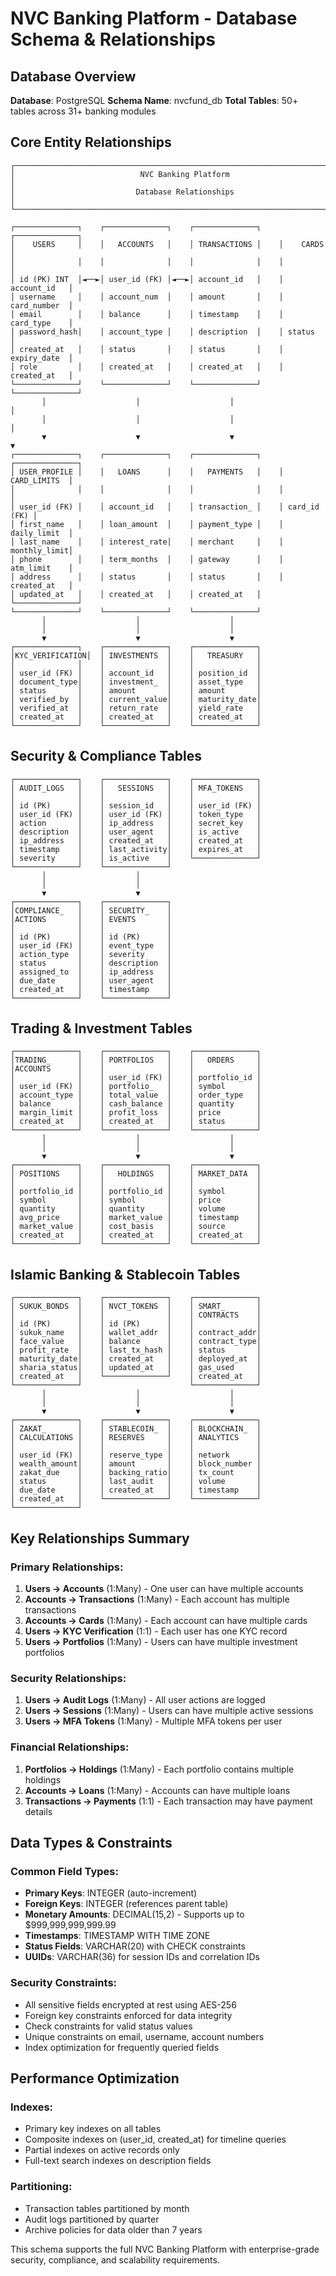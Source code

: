 # NVC Banking Platform - Database Schema & Relationships

## Database Overview

**Database**: PostgreSQL
**Schema Name**: nvcfund_db
**Total Tables**: 50+ tables across 31+ banking modules

## Core Entity Relationships

```
┌─────────────────────────────────────────────────────────────────────────────────┐
│                            NVC Banking Platform                                 │
│                           Database Relationships                                │
└─────────────────────────────────────────────────────────────────────────────────┘

┌──────────────┐    ┌──────────────┐    ┌──────────────┐    ┌──────────────┐
│    USERS     │    │   ACCOUNTS   │    │ TRANSACTIONS │    │    CARDS     │
│              │    │              │    │              │    │              │
│ id (PK) INT  │◄──►│ user_id (FK) │◄──►│ account_id   │    │ account_id   │
│ username     │    │ account_num  │    │ amount       │    │ card_number  │
│ email        │    │ balance      │    │ timestamp    │    │ card_type    │
│ password_hash│    │ account_type │    │ description  │    │ status       │
│ created_at   │    │ status       │    │ status       │    │ expiry_date  │
│ role         │    │ created_at   │    │ created_at   │    │ created_at   │
└──────────────┘    └──────────────┘    └──────────────┘    └──────────────┘
       │                    │                    │                    │
       │                    │                    │                    │
       ▼                    ▼                    ▼                    ▼
┌──────────────┐    ┌──────────────┐    ┌──────────────┐    ┌──────────────┐
│ USER_PROFILE │    │   LOANS      │    │   PAYMENTS   │    │ CARD_LIMITS  │
│              │    │              │    │              │    │              │
│ user_id (FK) │    │ account_id   │    │ transaction_ │    │ card_id (FK) │
│ first_name   │    │ loan_amount  │    │ payment_type │    │ daily_limit  │
│ last_name    │    │ interest_rate│    │ merchant     │    │ monthly_limit│
│ phone        │    │ term_months  │    │ gateway      │    │ atm_limit    │
│ address      │    │ status       │    │ status       │    │ created_at   │
│ updated_at   │    │ created_at   │    │ created_at   │    └──────────────┘
└──────────────┘    └──────────────┘    └──────────────┘
       │                    │                    │
       │                    │                    │
       ▼                    ▼                    ▼
┌──────────────┐    ┌──────────────┐    ┌──────────────┐
│KYC_VERIFICATION│  │ INVESTMENTS  │    │   TREASURY   │
│              │    │              │    │              │
│ user_id (FK) │    │ account_id   │    │ position_id  │
│ document_type│    │ investment_  │    │ asset_type   │
│ status       │    │ amount       │    │ amount       │
│ verified_by  │    │ current_value│    │ maturity_date│
│ verified_at  │    │ return_rate  │    │ yield_rate   │
│ created_at   │    │ created_at   │    │ created_at   │
└──────────────┘    └──────────────┘    └──────────────┘
```

## Security & Compliance Tables

```
┌──────────────┐    ┌──────────────┐    ┌──────────────┐
│ AUDIT_LOGS   │    │   SESSIONS   │    │ MFA_TOKENS   │
│              │    │              │    │              │
│ id (PK)      │    │ session_id   │    │ user_id (FK) │
│ user_id (FK) │    │ user_id (FK) │    │ token_type   │
│ action       │    │ ip_address   │    │ secret_key   │
│ description  │    │ user_agent   │    │ is_active    │
│ ip_address   │    │ created_at   │    │ created_at   │
│ timestamp    │    │ last_activity│    │ expires_at   │
│ severity     │    │ is_active    │    └──────────────┘
└──────────────┘    └──────────────┘
       │                    │
       │                    │
       ▼                    ▼
┌──────────────┐    ┌──────────────┐
│COMPLIANCE_   │    │ SECURITY_    │
│ACTIONS       │    │ EVENTS       │
│              │    │              │
│ id (PK)      │    │ id (PK)      │
│ user_id (FK) │    │ event_type   │
│ action_type  │    │ severity     │
│ status       │    │ description  │
│ assigned_to  │    │ ip_address   │
│ due_date     │    │ user_agent   │
│ created_at   │    │ timestamp    │
└──────────────┘    └──────────────┘
```

## Trading & Investment Tables

```
┌──────────────┐    ┌──────────────┐    ┌──────────────┐
│TRADING_      │    │ PORTFOLIOS   │    │   ORDERS     │
│ACCOUNTS      │    │              │    │              │
│              │    │ user_id (FK) │    │ portfolio_id │
│ user_id (FK) │    │ portfolio_   │    │ symbol       │
│ account_type │    │ total_value  │    │ order_type   │
│ balance      │    │ cash_balance │    │ quantity     │
│ margin_limit │    │ profit_loss  │    │ price        │
│ created_at   │    │ created_at   │    │ status       │
└──────────────┘    └──────────────┘    └──────────────┘
       │                    │                    │
       │                    │                    │
       ▼                    ▼                    ▼
┌──────────────┐    ┌──────────────┐    ┌──────────────┐
│ POSITIONS    │    │   HOLDINGS   │    │ MARKET_DATA  │
│              │    │              │    │              │
│ portfolio_id │    │ portfolio_id │    │ symbol       │
│ symbol       │    │ symbol       │    │ price        │
│ quantity     │    │ quantity     │    │ volume       │
│ avg_price    │    │ market_value │    │ timestamp    │
│ market_value │    │ cost_basis   │    │ source       │
│ created_at   │    │ created_at   │    │ created_at   │
└──────────────┘    └──────────────┘    └──────────────┘
```

## Islamic Banking & Stablecoin Tables

```
┌──────────────┐    ┌──────────────┐    ┌──────────────┐
│ SUKUK_BONDS  │    │ NVCT_TOKENS  │    │ SMART_       │
│              │    │              │    │ CONTRACTS    │
│ id (PK)      │    │ id (PK)      │    │              │
│ sukuk_name   │    │ wallet_addr  │    │ contract_addr│
│ face_value   │    │ balance      │    │ contract_type│
│ profit_rate  │    │ last_tx_hash │    │ status       │
│ maturity_date│    │ created_at   │    │ deployed_at  │
│ sharia_status│    │ updated_at   │    │ gas_used     │
│ created_at   │    └──────────────┘    │ created_at   │
└──────────────┘                        └──────────────┘
       │                    │                    │
       │                    │                    │
       ▼                    ▼                    ▼
┌──────────────┐    ┌──────────────┐    ┌──────────────┐
│ ZAKAT_       │    │ STABLECOIN_  │    │ BLOCKCHAIN_  │
│ CALCULATIONS │    │ RESERVES     │    │ ANALYTICS    │
│              │    │              │    │              │
│ user_id (FK) │    │ reserve_type │    │ network      │
│ wealth_amount│    │ amount       │    │ block_number │
│ zakat_due    │    │ backing_ratio│    │ tx_count     │
│ status       │    │ last_audit   │    │ volume       │
│ due_date     │    │ created_at   │    │ timestamp    │
│ created_at   │    └──────────────┘    └──────────────┘
└──────────────┘
```

## Key Relationships Summary

### Primary Relationships:
1. **Users → Accounts** (1:Many) - One user can have multiple accounts
2. **Accounts → Transactions** (1:Many) - Each account has multiple transactions
3. **Accounts → Cards** (1:Many) - Each account can have multiple cards
4. **Users → KYC Verification** (1:1) - Each user has one KYC record
5. **Users → Portfolios** (1:Many) - Users can have multiple investment portfolios

### Security Relationships:
1. **Users → Audit Logs** (1:Many) - All user actions are logged
2. **Users → Sessions** (1:Many) - Users can have multiple active sessions
3. **Users → MFA Tokens** (1:Many) - Multiple MFA tokens per user

### Financial Relationships:
1. **Portfolios → Holdings** (1:Many) - Each portfolio contains multiple holdings
2. **Accounts → Loans** (1:Many) - Accounts can have multiple loans
3. **Transactions → Payments** (1:1) - Each transaction may have payment details

## Data Types & Constraints

### Common Field Types:
- **Primary Keys**: INTEGER (auto-increment)
- **Foreign Keys**: INTEGER (references parent table)
- **Monetary Amounts**: DECIMAL(15,2) - Supports up to $999,999,999,999.99
- **Timestamps**: TIMESTAMP WITH TIME ZONE
- **Status Fields**: VARCHAR(20) with CHECK constraints
- **UUIDs**: VARCHAR(36) for session IDs and correlation IDs

### Security Constraints:
- All sensitive fields encrypted at rest using AES-256
- Foreign key constraints enforced for data integrity
- Check constraints for valid status values
- Unique constraints on email, username, account numbers
- Index optimization for frequently queried fields

## Performance Optimization

### Indexes:
- Primary key indexes on all tables
- Composite indexes on (user_id, created_at) for timeline queries
- Partial indexes on active records only
- Full-text search indexes on description fields

### Partitioning:
- Transaction tables partitioned by month
- Audit logs partitioned by quarter
- Archive policies for data older than 7 years

This schema supports the full NVC Banking Platform with enterprise-grade security, compliance, and scalability requirements.